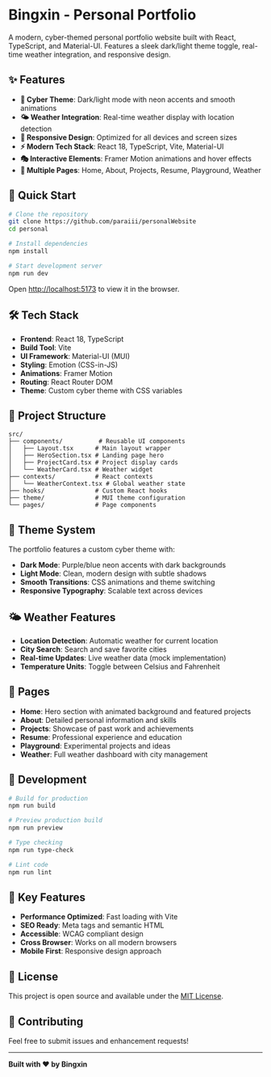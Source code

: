 # Bingxin - Personal Portfolio

A modern, cyber-themed personal portfolio website built with React, TypeScript, and Material-UI. Features a sleek dark/light theme toggle, real-time weather integration, and responsive design.

## ✨ Features

- **🎨 Cyber Theme**: Dark/light mode with neon accents and smooth animations
- **🌤️ Weather Integration**: Real-time weather display with location detection
- **📱 Responsive Design**: Optimized for all devices and screen sizes
- **⚡ Modern Tech Stack**: React 18, TypeScript, Vite, Material-UI
- **🎭 Interactive Elements**: Framer Motion animations and hover effects
- **📄 Multiple Pages**: Home, About, Projects, Resume, Playground, Weather

## 🚀 Quick Start

```bash
# Clone the repository
git clone https://github.com/paraiii/personalWebsite
cd personal

# Install dependencies
npm install

# Start development server
npm run dev
```

Open [http://localhost:5173](http://localhost:5173) to view it in the browser.

## 🛠️ Tech Stack

- **Frontend**: React 18, TypeScript
- **Build Tool**: Vite
- **UI Framework**: Material-UI (MUI)
- **Styling**: Emotion (CSS-in-JS)
- **Animations**: Framer Motion
- **Routing**: React Router DOM
- **Theme**: Custom cyber theme with CSS variables

## 📁 Project Structure

```
src/
├── components/          # Reusable UI components
│   ├── Layout.tsx      # Main layout wrapper
│   ├── HeroSection.tsx # Landing page hero
│   ├── ProjectCard.tsx # Project display cards
│   └── WeatherCard.tsx # Weather widget
├── contexts/           # React contexts
│   └── WeatherContext.tsx # Global weather state
├── hooks/              # Custom React hooks
├── theme/              # MUI theme configuration
└── pages/              # Page components
```

## 🎨 Theme System

The portfolio features a custom cyber theme with:

- **Dark Mode**: Purple/blue neon accents with dark backgrounds
- **Light Mode**: Clean, modern design with subtle shadows
- **Smooth Transitions**: CSS animations and theme switching
- **Responsive Typography**: Scalable text across devices

## 🌤️ Weather Features

- **Location Detection**: Automatic weather for current location
- **City Search**: Search and save favorite cities
- **Real-time Updates**: Live weather data (mock implementation)
- **Temperature Units**: Toggle between Celsius and Fahrenheit

## 📱 Pages

- **Home**: Hero section with animated background and featured projects
- **About**: Detailed personal information and skills
- **Projects**: Showcase of past work and achievements
- **Resume**: Professional experience and education
- **Playground**: Experimental projects and ideas
- **Weather**: Full weather dashboard with city management

## 🔧 Development

```bash
# Build for production
npm run build

# Preview production build
npm run preview

# Type checking
npm run type-check

# Lint code
npm run lint
```

## 🎯 Key Features

- **Performance Optimized**: Fast loading with Vite
- **SEO Ready**: Meta tags and semantic HTML
- **Accessible**: WCAG compliant design
- **Cross Browser**: Works on all modern browsers
- **Mobile First**: Responsive design approach

## 📄 License

This project is open source and available under the [MIT License](LICENSE).

## 🤝 Contributing

Feel free to submit issues and enhancement requests!

---

**Built with ❤️ by Bingxin**
